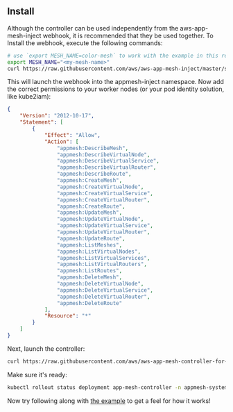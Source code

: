 ## Install

Although the controller can be used independently from the aws-app-mesh-inject webhook, it is recommended that they be used together.  To Install the webhook, execute the following commands:

```bash
# use `export MESH_NAME=color-mesh` to work with the example in this repository.
export MESH_NAME="<my-mesh-name>"
curl https://raw.githubusercontent.com/aws/aws-app-mesh-inject/master/scripts/install.sh | bash
```

This will launch the webhook into the appmesh-inject namespace. Now add the correct permissions to your worker nodes (or your pod identity solution, like kube2iam):

```json
{
    "Version": "2012-10-17",
    "Statement": [
        {
            "Effect": "Allow",
            "Action": [
                "appmesh:DescribeMesh",
                "appmesh:DescribeVirtualNode",
                "appmesh:DescribeVirtualService",
                "appmesh:DescribeVirtualRouter",
                "appmesh:DescribeRoute",
                "appmesh:CreateMesh",
                "appmesh:CreateVirtualNode",
                "appmesh:CreateVirtualService",
                "appmesh:CreateVirtualRouter",
                "appmesh:CreateRoute",
                "appmesh:UpdateMesh",
                "appmesh:UpdateVirtualNode",
                "appmesh:UpdateVirtualService",
                "appmesh:UpdateVirtualRouter",
                "appmesh:UpdateRoute",
                "appmesh:ListMeshes",
                "appmesh:ListVirtualNodes",
                "appmesh:ListVirtualServices",
                "appmesh:ListVirtualRouters",
                "appmesh:ListRoutes",
                "appmesh:DeleteMesh",
                "appmesh:DeleteVirtualNode",
                "appmesh:DeleteVirtualService",
                "appmesh:DeleteVirtualRouter",
                "appmesh:DeleteRoute"
            ],
            "Resource": "*"
        }
    ]
}
```

Next, launch the controller:

```bash
curl https://raw.githubusercontent.com/aws/aws-app-mesh-controller-for-k8s/v0.1.1/deploy/all.yaml | kubectl apply -f -
```

Make sure it's ready:

```bash
kubectl rollout status deployment app-mesh-controller -n appmesh-system
```

Now try following along with [the example](example.md) to get a feel for how it works!
